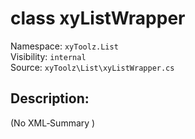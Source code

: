 # class xyListWrapper

Namespace: `xyToolz.List`  
Visibility: `internal`  
Source: `xyToolz\List\xyListWrapper.cs`

## Description:

(No XML‑Summary )

